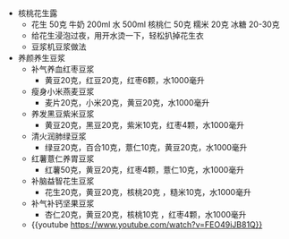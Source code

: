 - 核桃花生露
	- 花生	50克
	  牛奶	200ml
	  水	500ml
	  核桃仁	50克
	  糯米	20克
	  冰糖	20-30克
	- 给花生浸泡过夜，用开水烫一下，轻松扒掉花生衣
	- 豆浆机豆浆做法
- 养颜养生豆浆
	- 补气养血红枣豆浆
		- 黄豆20克，红豆20克，红枣6颗，水1000毫升
	- 瘦身小米燕麦豆浆
		- 麦片20克，小米20克，黄豆20克，水1000毫升
	- 养发黑豆紫米豆浆
		- 黄豆20克，黑豆20克，紫米10克，红枣4颗，水1000毫升
	- 清火润肺绿豆浆
		- 绿豆20克，百合10克，薏仁10克，黄豆20克，水1000毫升
	- 红薯薏仁养胃豆浆
		- 红薯50克，黄豆20克，红枣4颗，薏仁10克，水1000毫升
	- 补脑益智花生豆浆
		- 花生20克，黄豆20克，核桃20克 ，糙米10克，水1000毫升
	- 补气补钙坚果豆浆
		- 杏仁20克，黄豆20克，核桃10克 ，红枣4颗，水1000毫升
	- {{youtube https://www.youtube.com/watch?v=FEO49iJB81Q}}